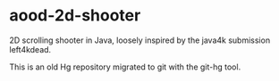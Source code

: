 aood-2d-shooter
===============

2D scrolling shooter in Java, loosely inspired by the java4k submission left4kdead.

This is an old Hg repository migrated to git with the git-hg tool.
